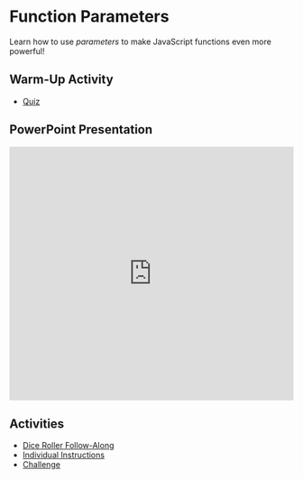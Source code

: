 # Function Parameters
Learn how to use _parameters_ to make JavaScript functions even more powerful!

## Warm-Up Activity
- [Quiz](WarmUp.md)

## PowerPoint Presentation
<iframe src='https://view.officeapps.live.com/op/embed.aspx?src=https://hylandtechclub.com/web-102/Week08/FunctionParameters.pptx' width='100%' height='450px' frameborder='0'></iframe>

## Activities
- [Dice Roller Follow-Along](DiceRollerFollowAlong.md)
- [Individual Instructions](IndividualInstructions.md)
- [Challenge](Challenge.md)